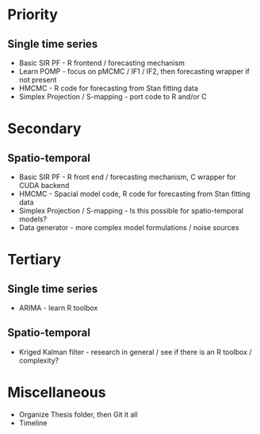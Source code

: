 Priority
========

Single time series
------------------
- Basic SIR PF - R frontend / forecasting mechanism
- Learn POMP - focus on pMCMC / IF1 / IF2, then forecasting wrapper if not present
- HMCMC - R code for forecasting from Stan fitting data
- Simplex Projection / S-mapping - port code to R and/or C



Secondary
=========

Spatio-temporal
---------------
- Basic SIR PF - R front end / forecasting mechanism, C wrapper for CUDA backend
- HMCMC - Spacial model code, R code for forecasting from Stan fitting data
- Simplex Projection / S-mapping - Is this possible for spatio-temporal models?
- Data generator - more complex model formulations / noise sources



Tertiary
========

Single time series
------------------
- ARIMA - learn R toolbox

Spatio-temporal
---------------
- Kriged Kalman filter - research in general / see if there is an R toolbox / complexity?



Miscellaneous
=============

- Organize Thesis folder, then Git it all
- Timeline